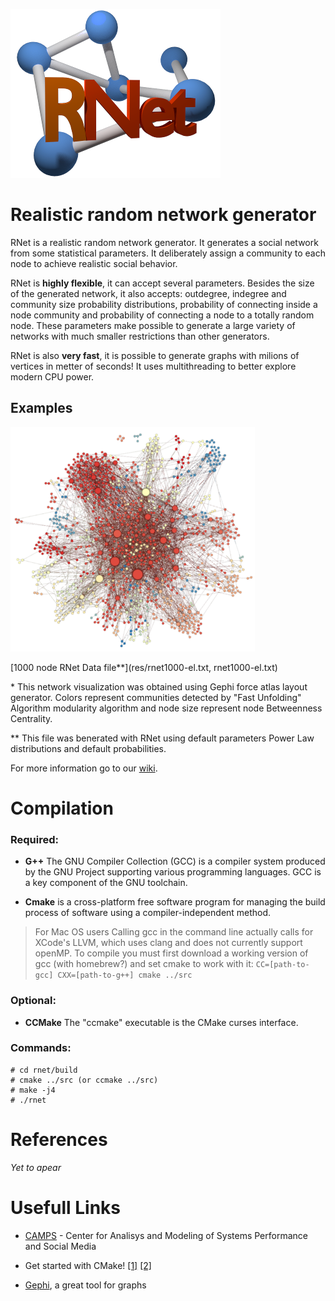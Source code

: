 ![RNet](res/net2-small.png)

# Realistic random network generator

RNet is a realistic random network generator. It generates a social network from
some statistical parameters. It deliberately assign a community to each node to 
achieve realistic social behavior.

RNet is __highly flexible__, it can accept several parameters. Besides the size of the generated network, it also accepts: outdegree, indegree and community size probability distributions, probability of connecting inside a node community and probability of connecting a node to a totally random node. These parameters make possible to generate a large variety of networks with much smaller restrictions than other generators.

RNet is also __very fast__, it is possible to generate graphs with milions of vertices in metter of seconds! It uses multithreading to better explore modern CPU power.

## Examples

![1000 node RNet*](res/rnet1000.png "1000 node RNet*")

[1000 node RNet Data file**](res/rnet1000-el.txt, rnet1000-el.txt)

\* This network visualization was obtained using Gephi force atlas layout generator. Colors represent communities detected by "Fast Unfolding" Algorithm modularity algorithm and node size represent node Betweenness Centrality.

\*\* This file was benerated with RNet using default parameters Power Law distributions and default probabilities.

For more information go to our [wiki](https://github.com/mtcs/rnet/wiki).

# Compilation

### Required:

* __G++__ The GNU Compiler Collection (GCC) is a compiler system produced by the
	GNU Project supporting various programming languages. GCC is a key
	component of the GNU toolchain.
	
* __Cmake__ is a cross-platform free software program for managing the build
        process of software using a compiler-independent method.

> For Mac OS users
> Calling gcc in the command line actually calls for XCode's LLVM, which uses clang and does not currently support openMP. To compile you must first download a working version of gcc (with homebrew?) and set cmake to work with it:
> `CC=[path-to-gcc] CXX=[path-to-g++] cmake ../src`


### Optional:

* __CCMake__ The "ccmake" executable is the CMake curses interface.

### Commands:

	# cd rnet/build
	# cmake ../src (or ccmake ../src)
	# make -j4
	# ./rnet
	
	
# References

_Yet to apear_


# Usefull Links

* [CAMPS](http://camps.dcc.ufmg.br/) - Center for Analisys and Modeling of Systems Performance and Social Media

* Get started with CMake! [\[1\]](http://www.cmake.org/cmake/help/cmake_tutorial.html, "CMake Tutorial")
 [\[2\]](http://wiki.icub.org/yarpdoc/using_cmake.html)

* [Gephi](https://gephi.org/), a great tool for graphs

